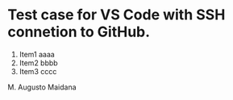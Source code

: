 # Test case for VS Code with SSH connetion to GitHub.

1. Item1 aaaa
2. Item2 bbbb
3. Item3 cccc


M. Augusto Maidana